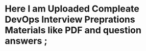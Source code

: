# Here I am Uploaded Compleate DevOps Interview Preprations Materials like PDF and question answers ; 

